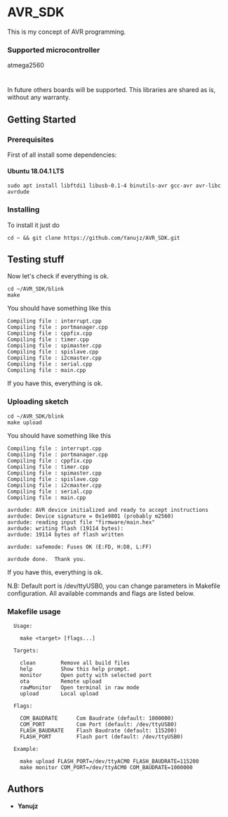 # AVR_SDK

This is my concept of AVR programming.

### Supported microcontroller
  atmega2560
#
In future others boards will be supported.
This libraries are shared as is, without any warranty.

## Getting Started
### Prerequisites

First of all install some dependencies:

#### Ubuntu 18.04.1 LTS
```
sudo apt install libftdi1 libusb-0.1-4 binutils-avr gcc-avr avr-libc avrdude
```

### Installing

To install it just do

```
cd ~ && git clone https://github.com/Yanujz/AVR_SDK.git
```
## Testing stuff

Now let's check if everything is ok.
```
cd ~/AVR_SDK/blink
make
```
You should have something like this 
```
Compiling file : interrupt.cpp
Compiling file : portmanager.cpp
Compiling file : cppfix.cpp
Compiling file : timer.cpp
Compiling file : spimaster.cpp
Compiling file : spislave.cpp
Compiling file : i2cmaster.cpp
Compiling file : serial.cpp
Compiling file : main.cpp
```
If you have this, everything is ok.

### Uploading sketch
```
cd ~/AVR_SDK/blink
make upload
```
You should have something like this
```
Compiling file : interrupt.cpp
Compiling file : portmanager.cpp
Compiling file : cppfix.cpp
Compiling file : timer.cpp
Compiling file : spimaster.cpp
Compiling file : spislave.cpp
Compiling file : i2cmaster.cpp
Compiling file : serial.cpp
Compiling file : main.cpp

avrdude: AVR device initialized and ready to accept instructions
avrdude: Device signature = 0x1e9801 (probably m2560)
avrdude: reading input file "firmware/main.hex"
avrdude: writing flash (19114 bytes):
avrdude: 19114 bytes of flash written

avrdude: safemode: Fuses OK (E:FD, H:D8, L:FF)

avrdude done.  Thank you.

```
If you have this, everything is ok.

N.B: Default port is /dev/ttyUSB0, you can change parameters in Makefile configuration. All available commands and flags are listed below.

### Makefile usage
```
  Usage:

    make <target> [flags...]

  Targets:

    clean        Remove all build files
    help         Show this help prompt.
    monitor      Open putty with selected port
    ota          Remote upload
    rawMonitor   Open terminal in raw mode
    upload       Local upload

  Flags:

    COM_BAUDRATE      Com Baudrate (default: 1000000)
    COM_PORT          Com Port (default: /dev/ttyUSB0)
    FLASH_BAUDRATE    Flash Baudrate (default: 115200)
    FLASH_PORT        Flash port (default: /dev/ttyUSB0)

  Example:

    make upload FLASH_PORT=/dev/ttyACM0 FLASH_BAUDRATE=115200
    make monitor COM_PORT=/dev/ttyACM0 COM_BAUDRATE=1000000
```
## Authors

* **Yanujz**

